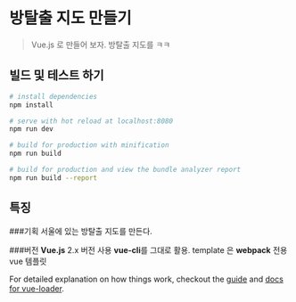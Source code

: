 # 방탈출 지도 만들기

> Vue.js 로 만들어 보자. 방탈출 지도를 ㅋㅋ

## 빌드 및 테스트 하기

``` bash
# install dependencies
npm install

# serve with hot reload at localhost:8080
npm run dev

# build for production with minification
npm run build

# build for production and view the bundle analyzer report
npm run build --report
```

## 특징

###기획
서울에 있는 방탈출 지도를 만든다.

###버전
**Vue.js** 2.x 버전 사용
**vue-cli**를 그대로 활용. template 은 **webpack** 전용 vue 템플릿


For detailed explanation on how things work, checkout the [guide](http://vuejs-templates.github.io/webpack/) and [docs for vue-loader](http://vuejs.github.io/vue-loader).
